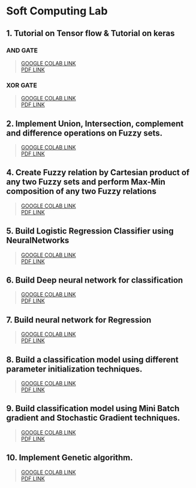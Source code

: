 # Soft Computing Lab

## 1.	Tutorial on Tensor flow  & Tutorial on keras

### AND GATE
> [GOOGLE COLAB LINK](https://colab.research.google.com/drive/1x606Czeuycc6RCnZHnqwNNYySsyJKZ3s?usp=sharing) <br>
> [PDF LINK](https://github.com/avs-abhishek123/SoftComputingLab/blob/main/SoftComputingLabPDFs/EXPT_1_AND_Gate%20-%20Colaboratory.pdf)

### XOR GATE
> [GOOGLE COLAB LINK](https://colab.research.google.com/drive/15KBzksFrZA6g-XzLB4yFTeF5_hRrIjyj?usp=sharing) <br>
> [PDF LINK](https://github.com/avs-abhishek123/SoftComputingLab/blob/main/SoftComputingLabPDFs/EXPT_1_XOR_Gate%20-%20Colaboratory.pdf)

## 2.	Implement Union, Intersection, complement and difference operations on Fuzzy sets.

> [GOOGLE COLAB LINK](https://colab.research.google.com/drive/127Cnc17WbnalUy5ceMoMT7fRhJmp7N8Y?usp=sharing) <br>
> [PDF LINK](https://github.com/avs-abhishek123/SoftComputingLab/blob/main/SoftComputingLabPDFs/EXPT_2_Implement%20Union%2C%20Intersection%2C%20complement%20and%20difference%20operations%20on%20Fuzzy%20sets%2012%20may%202021.ipynb%20-%20Colaboratory.pdf)

## 4.	Create Fuzzy relation by Cartesian product of any two Fuzzy sets and perform Max-Min composition of any two Fuzzy relations

> [GOOGLE COLAB LINK](https://colab.research.google.com/drive/1frqsTfjpeB76elAgrDDufSxPv_UQx1nx?usp=sharing) <br>
> [PDF LINK](https://github.com/avs-abhishek123/SoftComputingLab/blob/main/SoftComputingLabPDFs/EXPT_4_122021601009.ipynb%20-%20Colaboratory.pdf)

## 5.	Build Logistic Regression Classifier using NeuralNetworks

> [GOOGLE COLAB LINK](https://colab.research.google.com/drive/1COfsY15uCayjc4gofI0vkAy1fewE1_7F?usp=sharing) <br>
> [PDF LINK](https://github.com/avs-abhishek123/SoftComputingLab/blob/main/SoftComputingLabPDFs/EXPT_5_Logistic_Regression_Classifier_VDSS09_Abhishek.ipynb%20-%20Colaboratory.pdf)

## 6.	Build Deep neural network for classification

> [GOOGLE COLAB LINK](https://colab.research.google.com/drive/1ErrrUBOi8DL19eN0fALU5BDwPT-kwxtG?usp=sharing) <br>
> [PDF LINK](https://github.com/avs-abhishek123/SoftComputingLab/blob/main/SoftComputingLabPDFs/EXPT_6_122021601009_Abhishek_Neural_network_for_classification.ipynb%20-%20Colaboratory.pdf)

## 7.	Build neural network for Regression

> [GOOGLE COLAB LINK](https://drive.google.com/file/d/1LCUlqEFxFY89fKJKJQjzQBfhGB3X3jKl/view?usp=sharing) <br>
> [PDF LINK](https://github.com/avs-abhishek123/SoftComputingLab/blob/main/SoftComputingLabPDFs/EXPT_7_122021601009_Abhishek_Neural_network_for_regression.ipynb%20-%20Colaboratory.pdf)

## 8.	Build a classification model using different parameter initialization techniques.

> [GOOGLE COLAB LINK](https://colab.research.google.com/drive/1v5fdo4fBPDcphBDPKXib1kQ-lQiGTJTL?usp=sharing) <br>
> [PDF LINK](https://github.com/avs-abhishek123/SoftComputingLab/blob/main/SoftComputingLabPDFs/EXPT_8_Classification_Parameter_Initialization.ipynb%20-%20Colaboratory.pdf)

## 9.	Build classification model using Mini Batch gradient and Stochastic Gradient techniques.

> [GOOGLE COLAB LINK](https://colab.research.google.com/drive/1M-zm_AJrZAn9wOQrRIGrHQXoprYsD0hy?usp=sharing) <br>
> [PDF LINK](https://github.com/avs-abhishek123/SoftComputingLab/blob/main/SoftComputingLabPDFs/EXPT_9_122021601009_Abhishek_Build%20classification%20model%20using%20Mini%20Batch%20gradient%20and%20Stochastic%20Gradient%20techniques.pdf)

## 10.	Implement Genetic algorithm.

> [GOOGLE COLAB LINK](https://colab.research.google.com/drive/1ezsAMimH57xpRhDOakn8WxZhALF827BF?usp=sharing) <br>
> [PDF LINK](https://github.com/avs-abhishek123/SoftComputingLab/blob/main/SoftComputingLabPDFs/EXPT_1_AND_Gate%20-%20Colaboratory.pdf)
